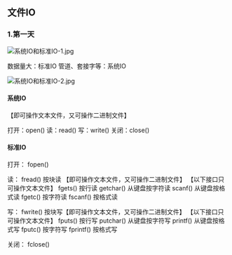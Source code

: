 ## 文件IO

### 1.第一天

![系统IO和标准IO-1.jpg](https://i.loli.net/2021/07/28/2SkjziJtVYHXBfx.jpg)

数据量大：标准IO
管道、套接字等：系统IO

![系统IO和标准IO-2.jpg](https://i.loli.net/2021/07/28/8Xf7ZzD4W3x6uO2.jpg)

#### 系统IO

【即可操作文本文件，又可操作二进制文件】

打开：open()
读：read()
写：write()
关闭：close()



#### 标准IO

打开：
fopen()

读：
fread() 按块读 【即可操作文本文件，又可操作二进制文件】
【以下接口只可操作文本文件】
fgets() 按行读
getchar() 从键盘按字符读
scanf() 从键盘按格式读
fgetc() 按字符读
fscanf() 按格式读

写：
fwrite() 按块写【即可操作文本文件，又可操作二进制文件】
【以下接口只可操作文本文件】
fputs() 按行写
putchar() 从键盘按字符写
printf() 从键盘按格式写
fputc() 按字符写
fprintf() 按格式写

关闭：
fclose()